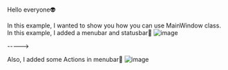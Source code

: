 Hello everyone👽

In this example, I wanted to show you how you can use MainWindow class. In this example, I added a menubar and statusbar🎊
![image](https://user-images.githubusercontent.com/91613858/210274572-ed585b03-5e95-42cf-b133-0b5e98ec1580.png)

----->

Also, I added some Actions in menubar🎇
![image](https://user-images.githubusercontent.com/91613858/210274606-d7412b02-f671-482f-92a0-8cf4e9e461a2.png)
